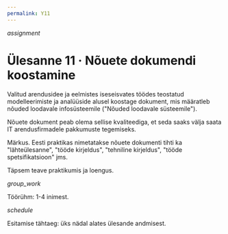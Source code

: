 ```yaml
---
permalink: Y11
---
```


<div style='display: inline-block;'> <i class="material-icons ikoon tomato">assignment</i></div>

# Ülesanne 11 · Nõuete dokumendi koostamine

Valitud arendusidee ja eelmistes iseseisvates töödes teostatud modelleerimiste ja analüüside alusel koostage dokument, mis määratleb nõuded loodavale infosüsteemile ("Nõuded loodavale süsteemile"). 

Nõuete dokument peab olema sellise kvaliteediga, et seda  saaks välja saata IT arendusfirmadele pakkumuste tegemiseks.

Märkus. Eesti praktikas nimetatakse nõuete dokumenti tihti ka "lähteülesanne", "tööde kirjeldus", "tehniline kirjeldus", "tööde spetsifikatsioon" jms.

Täpsem teave praktikumis ja loengus.

<div style='display: inline-block;'> <i class="material-icons ikoon tomato">group_work</i></div>

Töörühm: 1-4 inimest.

<div style='display: inline-block;'> <i class="material-icons ikoon tomato">schedule</i></div>

Esitamise tähtaeg: üks nädal alates ülesande andmisest.